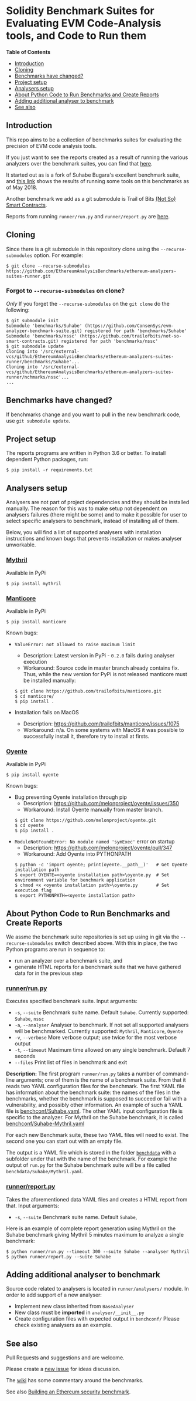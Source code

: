 # Solidity Benchmark Suites for Evaluating EVM Code-Analysis tools, and Code to Run them

<!-- markdown-toc start - Don't edit this section. Run M-x markdown-toc-refresh-toc -->
**Table of Contents**

- [Introduction](#introduction)
- [Cloning](#cloning)
- [Benchmarks have changed?](#benchmarks-have-changed)
- [Project setup](#project-setup)
- [Analysers setup](#analysers-setup)
- [About Python Code to Run Benchmarks and Create Reports](#about-python-code-to-run-benchmarks-and-create-reports)
- [Adding additional analyser to benchmark](#adding-additional-analyser-to-benchmark)
- [See also](#see-also)

<!-- markdown-toc end -->


## Introduction

This repo aims to be a collection of benchmarks suites for evaluating the precision of EVM code analysis tools.

If you just want to see the reports created as a result of running the various analyzers over the benchmark suites, you can find that [here](https://ethereumanalysisbenchmarks.github.io/).

It started out as is a fork of Suhabe Bugara's excellent benchmark
suite, and [this
link](https://diligence.consensys.net/evm-analyzer-benchmark-suite)
shows the results of running some tools on this benchmarks as of May
2018.

Another benchmark we add as a git submodule is Trail of Bits [(Not So) Smart Contracts](https://github.com/trailofbits/not-so-smart-contracts).

Reports from running `runner/run.py` and `runner/report.py` are [here](https://EthereumAnalysisBenchmarks.github.io/).

## Cloning

Since there is a git submodule in this repository clone using the `--recurse-submodules` option. For example:

```console
$ git clone --recurse-submodules https://github.com/EthereumAnalysisBenchmarks/ethereum-analyzers-suites-runner.git
```

### Forgot to `--recurse-submodules` on clone?

_Only_ If you forget the `--recurse-submodules` on the `git clone` do the following:

```console
$ git submodule init
Submodule 'benchmarks/Suhabe' (https://github.com/ConsenSys/evm-analyzer-benchmark-suite.git) registered for path 'benchmarks/Suhabe'
Submodule 'benchmarks/nssc' (https://github.com/trailofbits/not-so-smart-contracts.git) registered for path 'benchmarks/nssc'
$ git submodule update
Cloning into '/src/external-vcs/github/EthereumAnalysisBenchmarks/ethereum-analyzers-suites-runner/benchmarks/Suhabe'...
Cloning into '/src/external-vcs/github/EthereumAnalysisBenchmarks/ethereum-analyzers-suites-runner/nchmarks/nssc'...
...
```

## Benchmarks have changed?

If benchmarks change and you want to pull in the new benchmark code, use `git submodule update`.

## Project setup

The reports programs are written in Python 3.6 or better. To install dependent Python packages, run:
```console
$ pip install -r requirements.txt
```

## Analysers setup
Analysers are not part of project dependencies and they should be installed manually. The reason for this was to make setup not dependent on analysers failures (there might be some) and to make it possible for user to select specific analysers to benchmark, instead of installing all of them.

Below, you will find a list of supported analysers with installation instructions and known bugs that prevents installation or makes analyser unworkable.

### [Mythril](https://github.com/ConsenSys/mythril)
Available in PyPi
```console
$ pip install mythril
```

### [Manticore](https://github.com/trailofbits/manticore)
Available in PyPi
```console
$ pip install manticore
```

Known bugs:
- `ValueError: not allowed to raise maximum limit`
  * Description: Latest version in PyPi - `0.2.0` fails during analyser execution
  * Workaround: Source code in master branch already contains fix. Thus, while the new version for PyPi is not released manticore must be installed manually:
  ```console
  $ git clone https://github.com/trailofbits/manticore.git
  $ cd manticore/
  $ pip install .
  ```

- Installation fails on MacOS
  * Description: https://github.com/trailofbits/manticore/issues/1075
  * Workaround: n/a. On some systems with MacOS it was possible to successfully install it, therefore try to install at firsts.

### [Oyente](https://github.com/melonproject/oyente)
Available in PyPi
```console
$ pip install oyente
```

Known bugs:
- Bug preventing Oyente installation through pip
  * Description: https://github.com/melonproject/oyente/issues/350
  * Workaround: Install Oyente manually from master branch.
  ```console
  $ git clone https://github.com/melonproject/oyente.git
  $ cd oyente
  $ pip install .
  ```
- `ModuleNotFoundError: No module named 'symExec'` error on startup
  * Description: https://github.com/melonproject/oyente/pull/347
  * Workaround: Add Oyente into PYTHONPATH
  ```console
  $ python -c 'import oyente; print(oyente.__path__)'   # Get Oyente installation path
  $ export OYENTE=<oyente installation path>\oyente.py  # Set environment variable for benchmark application
  $ chmod +x <oyente installation path>\oyente.py       # Set execution flag
  $ export PYTHONPATH=<oyente installation path>
  ```

## About Python Code to Run Benchmarks and Create Reports

We assme the benchmark suite repositories is set up using in git via the `--recurse-submodules` switch described above. With this in place, the two Python programs are run in sequence to:

* run an analyzer over a benchmark suite, and
* generate HTML reports for a benchmark suite that we have gathered data for in the previous step

### [runner/run.py](https://github.com/EthereumAnalysisBenchmarks/ethereum-analyzers-suites-runner/blob/master/runner/run.py)
Executes specified benchmark suite.
Input arguments:
- `-s`, `--suite`       Benchmark suite name. Default `Suhabe`. Currently supported: `Suhabe`, `nssc`
- `-a`, `--analyser`    Analyser to benchmark. If not set all supported analysers will be benchmarked.
                        Currently supported: `Mythril`, `Manticore`, `Oyente`
- `-v`, `--verbose`     More verbose output; use twice for the most verbose output
- `-t`, `--timeout`     Maximum time allowed on any single benchmark. Default 7 seconds
- `--files`             Print list of files in benchmark and exit

**Description:**
The first program `runner/run.py` takes a number of command-line
arguments; one of them is the name of a benchmark suite. From that it
reads two YAML configuration files for the benchmark. The first YAML
file has information about the benchmark suite: the names of the files
in the benchmarks, whether the benchmark is supposed to succeed or
fail with a vulnerability, and possibly other information. An example
of such a YAML file is
[benchconf/Suhabe.yaml](https://github.com/EthereumAnalysisBenchmarks/ethereum-analyzers-suites-runner/blob/master/benchconf/Suhabe.yaml). The
other YAML input configuration file is specific to the analyzer. For
Mythril on the Suhabe benchmark, it is called
[benchconf/Suhabe-Mythril.yaml](https://github.com/EthereumAnalysisBenchmarks/ethereum-analyzers-suites-runner/blob/master/benchconf/Suhabe-Mythril.yaml)

For each new Benchmark suite, these two YAML files will need to
exist. The second one you can start out with an empty file.

The output is a YAML file which is stored in the folder
[`benchdata`](https://github.com/EthereumAnalysisBenchmarks/ethereum-analyzers-suites-runner/tree/master/benchdata)
with a subfolder under that with the name of the benchmark. For
example the output of `run.py` for the Suhabe benchmark suite will be a
file called `benchdata/Suhabe/Mythril.yaml`.

### [runner/report.py](https://github.com/EthereumAnalysisBenchmarks/ethereum-analyzers-suites-runner/blob/master/runner/report.py)
Takes the aforementioned data YAML files and creates a HTML report from that.
Input arguments:
- `-s`, `--suite`       Benchmark suite name. Default `Suhabe`,


Here is an example of complete report generation using Mythril on the Suhabe benchmark giving Mythril 5 minutes maximum to analyze a single benchmark:

```console
$ python runner/run.py --timeout 300 --suite Suhabe --analyser Mythril
$ python runner/report.py --suite Suhabe
```

## Adding additional analyser to benchmark
Source code related to analysers is located in `runner/analysers/` module. In order to add support of a new analyser:
* Implement new class inherited from `BaseAnalyser`
* New class must be **imported** in `analyser/__init__.py`
* Create configuration files with expected output in `benchconf/`
Please check existing analysers as an example.

## See also

Pull Requests and suggestions and are welcome.

Please create a [new issue](https://github.com/EthereumAnalysisBenchmarks/evm-analyzer-benchmark-suite/issues/new) for ideas discussion.

The [wiki](https://github.com/EthereumAnalysisBenchmarks/evm-analyzer-benchmark-suite/wiki) has some commentary around the benchmarks.

See also [Building an Ethereum security benchmark](https://discourse.secureth.org/t/building-an-ethereum-security-benchmark/63).
